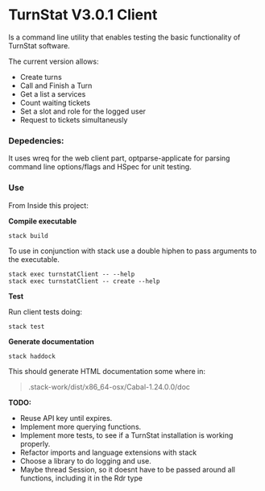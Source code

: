 # TurnStat V3.0.1 Client

Is a command line utility that  enables testing the basic functionality of TurnStat software.

The current version allows: 

- Create turns
- Call and Finish a Turn
- Get a list a services
- Count waiting tickets
- Set a slot and role for the logged user
- Request to tickets simultaneusly


### Depedencies: 

It uses wreq for the web client part, optparse-applicate for parsing command line options/flags and HSpec for unit testing.

### Use

From Inside this project: 

**Compile executable**

```shell
stack build
```

To use in conjunction with stack use a double hiphen to pass arguments to the executable.
```shell
stack exec turnstatClient -- --help
stack exec turnstatClient -- create --help
```

**Test**

Run client tests doing:

```shell
stack test
```

**Generate documentation**

```shell
stack haddock
```

This should generate HTML documentation some where in:

> .stack-work/dist/x86_64-osx/Cabal-1.24.0.0/doc



**TODO:**

- Reuse API key until expires.
- Implement more querying functions.
- Implement more tests, to see if a TurnStat installation is working properly.
- Refactor imports and language extensions with stack
- Choose a library to do logging and use.
- Maybe thread Session, so it doesnt have to be passed around all functions, including it in the Rdr type
